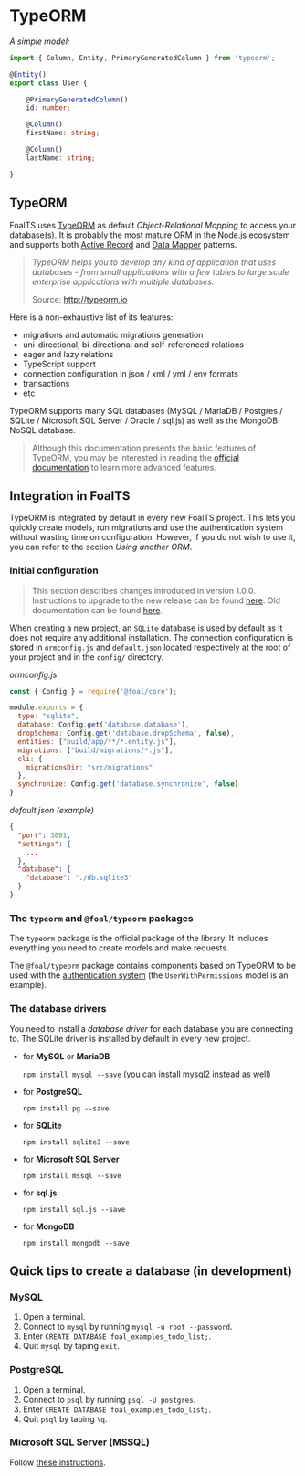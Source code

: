 # TypeORM

*A simple model:*
```typescript
import { Column, Entity, PrimaryGeneratedColumn } from 'typeorm';

@Entity()
export class User {

    @PrimaryGeneratedColumn()
    id: number;

    @Column()
    firstName: string;

    @Column()
    lastName: string;

}
```

## TypeORM

FoalTS uses [TypeORM](typeorm.io/) as default *Object-Relational Mapping* to access your database(s). It is probably the most mature ORM in the Node.js ecosystem and supports both [Active Record](https://en.wikipedia.org/wiki/Active_record_pattern) and [Data Mapper](https://en.wikipedia.org/wiki/Data_mapper_pattern) patterns.

> *TypeORM helps you to develop any kind of application that uses databases - from small applications with a few tables to large scale enterprise applications with multiple databases.*
>
> Source: http://typeorm.io

Here is a non-exhaustive list of its features:
- migrations and automatic migrations generation
- uni-directional, bi-directional and self-referenced relations
- eager and lazy relations
- TypeScript support
- connection configuration in json / xml / yml / env formats
- transactions
- etc

TypeORM supports many SQL databases (MySQL / MariaDB / Postgres / SQLite / Microsoft SQL Server / Oracle / sql.js) as well as the MongoDB NoSQL database.

> Although this documentation presents the basic features of TypeORM, you may be interested in reading the [official documentation](http://typeorm.io) to learn more advanced features.


## Integration in FoalTS

TypeORM is integrated by default in every new FoalTS project. This lets you quickly create models, run migrations and use the authentication system without wasting time on configuration. However, if you do not wish to use it, you can refer to the section *Using another ORM*.

### Initial configuration

> This section describes changes introduced in version 1.0.0. Instructions to upgrade to the new release can be found [here](https://github.com/FoalTS/foal/releases/tag/v1.0.0). Old documentation can be found [here]().

When creating a new project, an `SQLite` database is used by default as it does not require any additional installation. The connection configuration is stored in `ormconfig.js` and `default.json` located respectively at the root of your project and in the `config/` directory.

*ormconfig.js*
```js
const { Config } = require('@foal/core');

module.exports = {
  type: "sqlite",
  database: Config.get('database.database'),
  dropSchema: Config.get('database.dropSchema', false),
  entities: ["build/app/**/*.entity.js"],
  migrations: ["build/migrations/*.js"],
  cli: {
    migrationsDir: "src/migrations"
  },
  synchronize: Config.get('database.synchronize', false)
}
```

*default.json (example)*
```json
{
  "port": 3001,
  "settings": {
    ...
  },
  "database": {
    "database": "./db.sqlite3"
  }
}
```

### The `typeorm` and `@foal/typeorm` packages

The `typeorm` package is the official package of the library. It includes everything you need to create models and make requests.

The `@foal/typeorm` package contains components based on TypeORM to be used with the [authentication system](../authentication-and-access-control/introduction.md) (the `UserWithPermissions` model is an example).

### The database drivers

You need to install a *database driver* for each database you are connecting to. The SQLite driver is installed by default in every new project.

- for **MySQL** or **MariaDB**

  ```npm install mysql --save``` (you can install mysql2 instead as well)

- for **PostgreSQL**

  ```npm install pg --save```

- for **SQLite**

  ```npm install sqlite3 --save```

- for **Microsoft SQL Server**

  ```npm install mssql --save```

- for **sql.js**

  ```npm install sql.js --save```

- for **MongoDB**

  ```npm install mongodb --save```

## Quick tips to create a database (in development)

### MySQL

1. Open a terminal.
2. Connect to `mysql` by running `mysql -u root --password`.
3. Enter `CREATE DATABASE foal_examples_todo_list;`.
4. Quit `mysql` by taping `exit`.

### PostgreSQL

1. Open a terminal.
2. Connect to `psql` by running `psql -U postgres`.
3. Enter `CREATE DATABASE foal_examples_todo_list;`.
4. Quit `psql` by taping `\q`.

### Microsoft SQL Server (MSSQL)

Follow [these instructions](https://docs.microsoft.com/en-us/sql/linux/sql-server-linux-develop-use-vscode).


